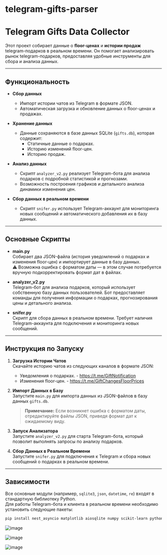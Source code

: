 # telegram-gifts-parser
# Telegram Gifts Data Collector

Этот проект собирает данные о **floor-ценах** и **истории продаж** telegram-подарков в реальном времени. Он помогает анализировать рынок telegram-подарков, предоставляя удобные инструменты для сбора и анализа данных.

---

## Функциональность

- **Сбор данных**
  - Импорт истории чатов из Telegram в формате JSON.
  - Автоматическая загрузка и обновление данных о floor-ценах и продажах.

- **Хранение данных**
  - Данные сохраняются в базе данных SQLite (`gifts.db`), которая содержит:
    - Статичные данные о подарках.
    - Историю изменений floor-цен.
    - Историю продаж.

- **Анализ данных**
  - Скрипт `analyzer_v2.py` реализует Telegram-бота для анализа подарков с подробной статистикой и прогнозами.
  - Возможность построения графиков и детального анализа динамики изменения цен.

- **Сбор данных в реальном времени**
  - Скрипт `snifer.py` использует Telegram-аккаунт для мониторинга новых сообщений и автоматического добавления их в базу данных.

---

## Основные Скрипты

- **main.py**  
  Собирает два JSON-файла (история уведомлений о подарках и изменения floor-цен) и импортирует данные в базу данных.  
  ⚠️ Возможна ошибка с форматом даты — в этом случае потребуется вручную подкорректировать формат дат в файлах.

- **analyzer_v2.py**  
  Telegram-бот для анализа подарков, который использует собственную базу данных пользователей. Бот предоставляет команды для получения информации о подарках, прогнозирования цены и детального анализа.

- **snifer.py**  
  Скрипт для сбора данных в реальном времени. Требует наличия Telegram-аккаунта для подключения и мониторинга новых сообщений.

---

## Инструкция по Запуску

1. **Загрузка Истории Чатов**  
   Скачайте историю чатов из следующих каналов в формате JSON:
   - Уведомления о подарках. - https://t.me/GiftNotification
   - Изменения floor-цен. - https://t.me/GiftChangesFloorPrices

2. **Импорт Данных в Базу**  
   Запустите `main.py` для импорта данных из JSON-файлов в базу данных `gifts.db`.  
   > **Примечание:** Если возникнет ошибка с форматом даты, отредактируйте файлы JSON, приведя формат дат к ожидаемому виду.

3. **Запуск Анализатора**  
   Запустите `analyzer_v2.py` для старта Telegram-бота, который позволит выполнять запросы по анализу подарков.

4. **Сбор Данных в Реальном Времени**  
   Запустите `snifer.py` для подключения к Telegram и сбора новых сообщений о подарках в реальном времени.

---

## Зависимости

Все основные модули (например, `sqlite3`, `json`, `datetime`, `re`) входят в стандартную библиотеку Python.  
Для работы Telegram-бота и клиента в реальном времени необходимо установить следующие пакеты:

```bash
pip install nest_asyncio matplotlib aiosqlite numpy scikit-learn python-telegram-bot statsmodels telethon

```
![image](https://github.com/user-attachments/assets/0434a5c5-c5af-4272-afe6-85fb6e37e2e0)

![image](https://github.com/user-attachments/assets/d979a1b7-814f-447d-80b4-162a6c2e5a5b)

![image](https://github.com/user-attachments/assets/b6134b50-726f-453a-9897-995951e13842)
